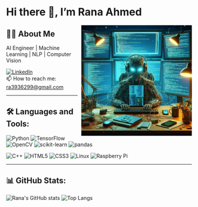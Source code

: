 # Hi there 👋, I’m Rana Ahmed

<img src="https://github.com/Rana-Ahmed24/Rana-Ahmed24/blob/main/ai-8802304_640.jpg" alt="Banner" width="300" style="float: right; margin-left: 10px;" />

## 👩‍💻 About Me
AI Engineer | Machine Learning | NLP | Computer Vision


[![LinkedIn](https://img.shields.io/badge/-LinkedIn-0077B5?style=flat-square&logo=LinkedIn&logoColor=white)](https://linkedin.com/in/rana-ahmed-11)  
📫 How to reach me: [ra3936299@gmail.com](mailto:ra3936299@gmail.com)

---

## 🛠️ Languages and Tools:
![Python](https://img.shields.io/badge/-Python-333333?style=flat&logo=python)
![TensorFlow](https://img.shields.io/badge/-TensorFlow-333333?style=flat&logo=tensorflow)
![OpenCV](https://img.shields.io/badge/-OpenCV-333333?style=flat&logo=opencv)
![scikit-learn](https://img.shields.io/badge/-Scikit--learn-333333?style=flat&logo=scikit-learn)
![pandas](https://img.shields.io/badge/-pandas-333333?style=flat&logo=pandas)

![C++](https://img.shields.io/badge/-C++-333333?style=flat&logo=cplusplus)
![HTML5](https://img.shields.io/badge/-HTML5-333333?style=flat&logo=html5)
![CSS3](https://img.shields.io/badge/-CSS3-333333?style=flat&logo=css3)
![Linux](https://img.shields.io/badge/-Linux-333333?style=flat&logo=linux)
![Raspberry Pi](https://img.shields.io/badge/-Raspberry%20Pi-333333?style=flat&logo=raspberry-pi)

---

## 📊 GitHub Stats:
![Rana's GitHub stats](https://github-readme-stats.vercel.app/api?username=Rana-Ahmed24&show_icons=true&theme=radical)
![Top Langs](https://github-readme-stats.vercel.app/api/top-langs/?username=Rana-Ahmed24&layout=compact&theme=radical)


